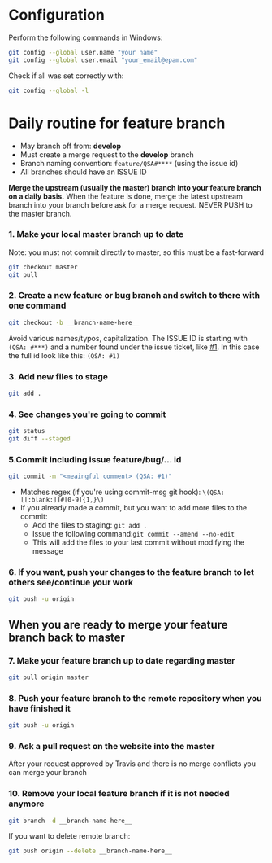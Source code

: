 # Configuration

Perform the following commands in Windows:
```sh
git config --global user.name "your name"
git config --global user.email "your_email@epam.com"
```

Check if all was set correctly with:
```sh
git config --global -l
```

# Daily routine for feature branch

* May branch off from: __develop__
* Must create a merge request to the __develop__ branch
* Branch naming convention: `feature/QSA#****` (using the issue id)
* All branches should have an ISSUE ID

**Merge the upstream (usually the master) branch into your feature branch on a daily basis.** When the feature is done, merge the latest upstream branch into your branch before ask for a merge request. NEVER PUSH to the master branch.

### 1. Make your local master branch up to date
Note: you must not commit directly to master, so this must be a fast-forward
```sh
git checkout master
git pull
```

### 2. Create a new feature or bug branch and switch to there with one command
```sh
git checkout -b __branch-name-here__
```

Avoid various names/typos, capitalization. The ISSUE ID is starting with `(QSA: #***)` and a number found under the issue ticket, like [#1](https://github.com/Queueing-Systems-Assistance/qsa-application/issues/1). In this case the full id look like this: `(QSA: #1)`

### 3. Add new files to stage
```sh
git add .
```

### 4. See changes you're going to commit
```sh
git status
git diff --staged
```

### 5.Commit including issue feature/bug/... id
```sh
git commit -m "<meaingful comment> (QSA: #1)"
```
- Matches regex (if you're using commit-msg git hook): `\(QSA:[[:blank:]]#[0-9]{1,}\)`
- If you already made a commit, but you want to add more files to the commit:
  - Add the files to staging: `git add .`
  - Issue the following command:`git commit --amend --no-edit`
  - This will add the files to your last commit without modifying the message

### 6. If you want, push your changes to the feature branch to let others see/continue your work
```sh
git push -u origin
```

## When you are ready to merge your feature branch back to master

### 7. Make your feature branch up to date regarding master
```sh
git pull origin master
```

### 8. Push your feature branch to the remote repository when you have finished it
```sh
git push -u origin
```

### 9. Ask a pull request on the website into the master
After your request approved by Travis and there is no merge conflicts you can merge your branch 

### 10. Remove your local feature branch if it is not needed anymore
```sh
git branch -d __branch-name-here__
```
If you want to delete remote branch: 
```sh
git push origin --delete __branch-name-here__
```

